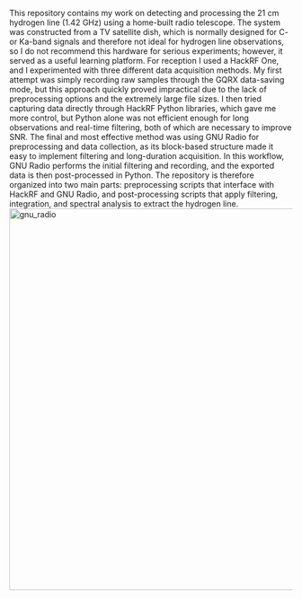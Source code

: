 This repository contains my work on detecting and processing the 21 cm hydrogen line (1.42 GHz) using a home-built radio telescope. The system was constructed from a TV satellite dish, which is normally designed for C- or Ka-band signals and therefore not ideal for hydrogen line observations, so I do not recommend this hardware for serious experiments; however, it served as a useful learning platform. For reception I used a HackRF One, and I experimented with three different data acquisition methods. My first attempt was simply recording raw samples through the GQRX data-saving mode, but this approach quickly proved impractical due to the lack of preprocessing options and the extremely large file sizes. I then tried capturing data directly through HackRF Python libraries, which gave me more control, but Python alone was not efficient enough for long observations and real-time filtering, both of which are necessary to improve SNR. The final and most effective method was using GNU Radio for preprocessing and data collection, as its block-based structure made it easy to implement filtering and long-duration acquisition. In this workflow, GNU Radio performs the initial filtering and recording, and the exported data is then post-processed in Python. The repository is therefore organized into two main parts: preprocessing scripts that interface with HackRF and GNU Radio, and post-processing scripts that apply filtering, integration, and spectral analysis to extract the hydrogen line.
<img width="1134" height="680" alt="gnu_radio" src="https://github.com/user-attachments/assets/f64a0997-7fc2-45b8-b898-9fed451851ca" />
